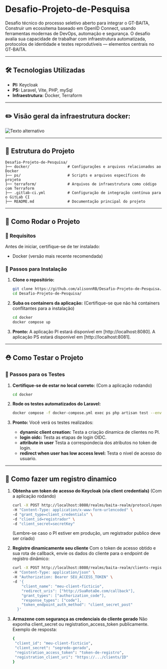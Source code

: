 # Desafio-Projeto-de-Pesquisa
Desafio técnico do processo seletivo aberto para integrar o GT-BAITA, Construir um ecossitema baseado em OpenID Connect, usando ferramentas modernas de DevOps, automação e segurança. O desafio avalia sua capacidade de trabalhar com infraestrutura automatizada, protocolos de identidade e testes reprodutíveis — elementos centrais no GT-BAITA.

---

## 🛠️ Tecnologias Utilizadas

- **PI:** Keycloak
- **PS:** Laravel, Vite, PHP, mySql
- **Infraestrutura:** Docker, Terraform

---

## ✏️ Visão geral da infraestrutura docker:

![Texto alternativo](./infra_dokcer.png)

---


## 📂 Estrutura do Projeto

```
Desafio-Projeto-de-Pesquisa/
├── docker/                 # Configurações e arquivos relacionados ao Docker
├── ps/                     # Scripts e arquivos específicos do projeto
├── terraform/              # Arquivos de infraestrutura como código com Terraform
├── .gitlab-ci.yml          # Configuração de integração contínua para o GitLab CI
├── README.md               # Documentação principal do projeto
```

---

## 🚀 Como Rodar o Projeto

### 📌 Requisitos

Antes de iniciar, certifique-se de ter instalado:
- Docker (versão mais recente recomendada)

### 📜 Passos para Instalação

1. **Clone o repositório:**
   ```bash
   git clone https://github.com/alisonnRB/Desafio-Projeto-de-Pesquisa.git
   cd Desafio-Projeto-de-Pesquisa/
   ```

2. **Suba os containers da aplicação:**
   (Certifique-se que não há containers conflitantes para a instalação)
   ```bash
   cd docker
   docker compose up
   ```

3. **Pronto:**
   A aplicação PI estará disponível em [http://localhost:8080].
   A aplicação PS estará disponível em [http://localhost:8081].

---

## ⛑️ Como Testar o Projeto

### 🔧 Passos para os Testes

1. **Certifique-se de estar no local correto:**
   (Com a aplicação rodando)
   ```bash
   cd docker
   ```

2. **Rode os testes automatizados do Laravel:**
   ```bash
   docker compose -f docker-compose.yml exec ps php artisan test --env=testing
   ```

3. **Pronto:**
   Você verá os testes realizados:
   - **dynamic client creation:** Testa a criação dinamica de clientes no PI.
   - **login oidc:** Testa as etapas de login OIDC.
   - **attribute in user** Testa a correspondecia dos atributos no token de login.
   - **redirect when user has low access level:** Testa o nivel de acesso do usuario.

---

## 📨 Como fazer um registro dinamico

1. **Obtenha um token de acesso do Keycloak (via client credentials)**
   (Com a aplicação rodando)
   ```bash
   curl -X POST http://localhost:8080/realms/baita-realm/protocol/openid-connect/token \
   -H "Content-Type: application/x-www-form-urlencoded" \
   -d "grant_type=client_credentials" \
   -d "client_id=registrador" \
   -d "client_secret=secretKey"
   ```
   (Lembre-se caso o PI estiver em produção, um registrador publico deve ser criado)

2. **Registre dinamicamente seu cliente**
   Com o token de acesso obtido e sua rota de callback, envie os dados do cliente para o endpoint de registro dinâmico:

   ```bash
   curl -X POST http://localhost:8080/realms/baita-realm/clients-registrations/openid-connect \
   -H "Content-Type: application/json" \
   -H "Authorization: Bearer SEU_ACCESS_TOKEN" \
   -d '{
       "client_name": "meu-client-ficticio",
       "redirect_uris": ["http://SuaRotaDe.com/callback"],
       "grant_types": ["authorization_code"],
       "response_types": ["code"],
       "token_endpoint_auth_method": "client_secret_post"
     }'
   ```

2. **Armazene com segurança as credenciais do cliente gerado**
   Não exponha client_secret ou registration_access_token publicamente.
   Exemplo de resposta:
   ```bash
   {
    "client_id": "meu-client-ficticio",
    "client_secret": "segredo-gerado",
    "registration_access_token": "token-de-registro",
    "registration_client_uri": "https://.../clients/ID"
   }
   ```

